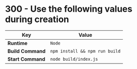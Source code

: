 # 300 - Use the following values during creation

| Key | Value |
| -- | -- |
| **Runtime** | ```Node``` |
| **Build Command** | ```npm install && npm run build``` |
| **Start Command** | ```node build/index.js``` |
